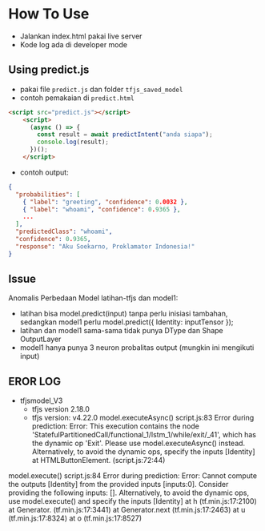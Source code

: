 # How To Use
- Jalankan index.html pakai live server
- Kode log ada di developer mode

## Using predict.js
- pakai file `predict.js` dan folder `tfjs_saved_model`
- contoh pemakaian di `predict.html`
```html
<script src="predict.js"></script>
    <script>
      (async () => {
        const result = await predictIntent("anda siapa");
        console.log(result);
      })();
    </script>
```
- contoh output:
```json
{
  "probabilities": [
    { "label": "greeting", "confidence": 0.0032 },
    { "label": "whoami", "confidence": 0.9365 },
    ...
  ],
  "predictedClass": "whoami",
  "confidence": 0.9365,
  "response": "Aku Soekarno, Proklamator Indonesia!"
}
```

## Issue
Anomalis Perbedaan Model latihan-tfjs dan model1:
- latihan bisa model.predict(input) tanpa perlu inisiasi tambahan, sedangkan model1 perlu model.predict({ Identity: inputTensor });
- latihan dan model1 sama-sama tidak punya DType dan Shape OutputLayer
- model1 hanya punya 3 neuron probalitas output (mungkin ini mengikuti input)

## EROR LOG
- tfjsmodel_V3
    - tfjs version 2.18.0
    - tfjs version: v4.22.0
model.executeAsync()
script.js:83 Error during prediction: Error: This execution contains the node 'StatefulPartitionedCall/functional_1/lstm_1/while/exit/_41', which has the dynamic op 'Exit'. Please use model.executeAsync() instead. Alternatively, to avoid the dynamic ops, specify the inputs [Identity]
    at HTMLButtonElement.<anonymous> (script.js:72:44)

model.execute()
script.js:84 Error during prediction: Error: Cannot compute the outputs [Identity] from the provided inputs [inputs:0]. Consider providing the following inputs: []. Alternatively, to avoid the dynamic ops, use model.execute() and specify the inputs [Identity]
    at h (tf.min.js:17:2100)
    at Generator.<anonymous> (tf.min.js:17:3441)
    at Generator.next (tf.min.js:17:2463)
    at u (tf.min.js:17:8324)
    at o (tf.min.js:17:8527)
